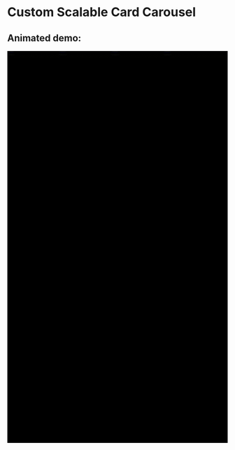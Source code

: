 # Custom Scalable Card Carousel


## Animated demo: 
![Animated demo](/animated_demo.gif "Animated demo")